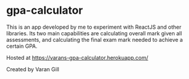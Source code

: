 # gpa-calculator

This is an app developed by me to experiment with ReactJS and other libraries. Its two main capabilities are calculating overall mark given all assessments, and calculating 
the final exam mark needed to achieve a certain GPA.

Hosted at https://varans-gpa-calculator.herokuapp.com/

Created by Varan Gill
